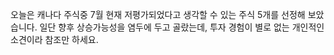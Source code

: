 오늘은 캐나다 주식중 7월 현재 저평가되었다고 생각할 수 있는 주식 5개를 선정해 보았습니다. 일단 향후 상승가능성을 염두에 두고 골랐는데, 투자 경험이 별로 없는 개인적인 소견이라 참조만 하세요.

